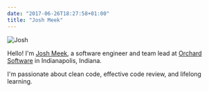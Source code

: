 ```yaml
---
date: "2017-06-26T18:27:58+01:00"
title: "Josh Meek"
---
```


![Josh](images/josh.jpg)

Hello! I'm [Josh Meek](https://twitter.com/joshm33k), a software engineer and team lead at [Orchard Software](https://www.orchardsoft.com/) in Indianapolis, Indiana.

I'm passionate about clean code, effective code review, and lifelong learning.